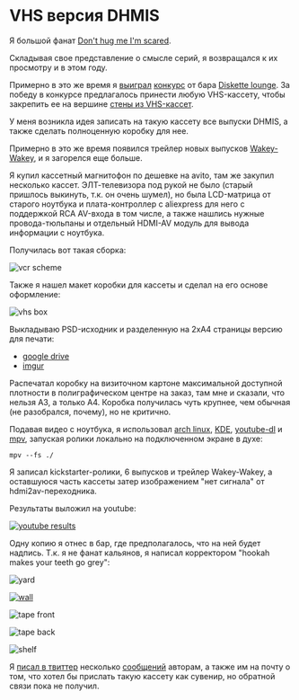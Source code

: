 # VHS версия DHMIS  

Я большой фанат [Don't hug me I'm scared](http://beckyandjoes.com/dont-hug-me-im-scared/).

Складывая свое представление о смысле серий, я возвращался к их просмотру и в этом году.

Примерно в это же время я [выиграл](https://vk.com/diskettelounge?w=wall-108020125_2144) [конкурс](https://vk.com/wall-108020125_2035?w=wall-108020125_2035) от бара [Diskette lounge](https://diskettelounge.com/). За победу в конкурсе предлагалось принести любую VHS-кассету, чтобы закрепить ее на вершине [стены из VHS-кассет](https://vk.com/topic-108020125_39060948).

У меня возникла идея записать на такую кассету все выпуски DHMIS, а также сделать полноценную коробку для нее.

Примерно в это же время появился трейлер новых выпусков [Wakey-Wakey](https://www.youtube.com/watch?v=tkFpNVxzhTs), и я загорелся еще больше.

Я купил кассетный магнитофон по дешевке на avito, там же закупил несколько кассет. ЭЛТ-телевизора под рукой не было (старый пришлось выкинуть, т.к. он очень шумел), но была LCD-матрица от старого ноутбука и плата-контроллер с aliexpress для него с поддержкой RCA AV-входа в том числе, а также нашлись нужные провода-тюльпаны и отдельный HDMI-AV модуль для вывода информации с ноутбука.

Получилась вот такая сборка:

![vcr scheme](/assets/img/posts/2018-10-16-dhmis-vhs/vcr-scheme.jpg)

Также я нашел макет коробки для кассеты и сделал на его основе оформление:

![vhs box](/assets/img/posts/2018-10-16-dhmis-vhs/cover.jpg)

Выкладываю PSD-исходник и разделенную на 2xA4 страницы версию для печати:
 + [google drive](https://drive.google.com/drive/folders/1L_RDpof-Ajl7VQZ0K61KmurhvQsUTLSy?usp=sharing)
 + [imgur](https://imgur.com/a/XVYPMwa)

Распечатал коробку на визиточном картоне максимальной доступной плотности в полиграфическом центре на заказ, там мне и сказали, что нельзя A3, а только A4. Коробка получилась чуть крупнее, чем обычная (не разобрался, почему), но не критично.

Подавая видео с ноутбука, я использовал [arch linux](https://www.archlinux.org/), [KDE](https://www.kde.org/), [youtube-dl](http://rg3.github.io/youtube-dl/) и [mpv](https://mpv.io/), запуская ролики локально на подключенном экране в духе:

	mpv --fs ./

Я записал kickstarter-ролики, 6 выпусков и трейлер Wakey-Wakey, а оставшуюся часть кассеты затер изображением "нет сигнала" от hdmi2av-переходника. 

Результаты выложил на youtube:

[![youtube results](/assets/img/posts/2018-10-16-dhmis-vhs/yt.jpg)](https://www.youtube.com/watch?v=ZhBwcMwb84c)

Одну копию я отнес в бар, где предполагалось, что на ней будет надпись. Т.к. я не фанат кальянов, я написал корректором "hookah makes your teeth go grey":

![yard](/assets/img/posts/2018-10-16-dhmis-vhs/yard.jpg)

[![wall](/assets/img/posts/2018-10-16-dhmis-vhs/wall.jpg)](https://youtu.be/KJm16W9WHOw?t=917)

![tape front](/assets/img/posts/2018-10-16-dhmis-vhs/tape_front.jpg)

![tape back](/assets/img/posts/2018-10-16-dhmis-vhs/tape_back.jpg)

![shelf](/assets/img/posts/2018-10-16-dhmis-vhs/shelf.jpg)

Я [писал в твиттер](https://twitter.com/a_andreyev/status/1045427296902033409) несколько [сообщений](https://twitter.com/a_andreyev/status/1045437430541832194) авторам, а также им на почту о том, что хотел бы прислать такую кассету как сувенир, но обратной связи пока не получил.
